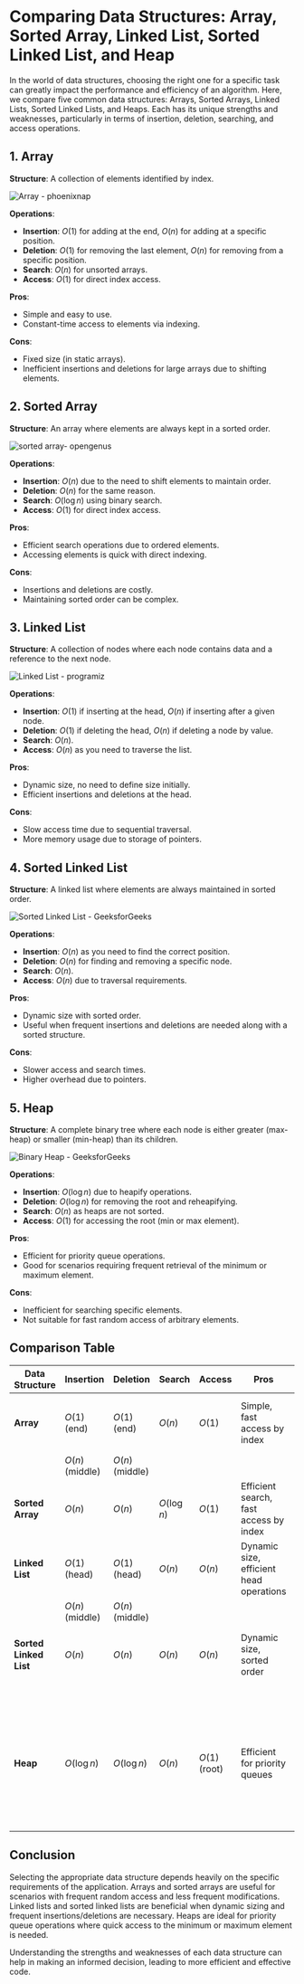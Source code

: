 # Comparing Data Structures: Array, Sorted Array, Linked List, Sorted Linked List, and Heap

In the world of data structures, choosing the right one for a specific task can greatly impact the performance and efficiency of an algorithm. Here, we compare five common data structures: Arrays, Sorted Arrays, Linked Lists, Sorted Linked Lists, and Heaps. Each has its unique strengths and weaknesses, particularly in terms of insertion, deletion, searching, and access operations.

## 1. Array
**Structure**: A collection of elements identified by index.

![*Array - phoenixnap*](https://phoenixnap.com/kb/wp-content/uploads/2022/10/array-data-structure.png)

**Operations**:
- **Insertion**: $O(1)$ for adding at the end, $O(n)$ for adding at a specific position.
- **Deletion**: $O(1)$ for removing the last element, $O(n)$ for removing from a specific position.
- **Search**: $O(n)$ for unsorted arrays.
- **Access**: $O(1)$ for direct index access.

**Pros**:
- Simple and easy to use.
- Constant-time access to elements via indexing.

**Cons**:
- Fixed size (in static arrays).
- Inefficient insertions and deletions for large arrays due to shifting elements.

## 2. Sorted Array
**Structure**: An array where elements are always kept in a sorted order.

![*sorted array- opengenus*](https://iq.opengenus.org/content/images/2020/09/sorted_array-2.png)

**Operations**:
- **Insertion**: $O(n)$ due to the need to shift elements to maintain order.
- **Deletion**: $O(n)$ for the same reason.
- **Search**: $O(\log n)$ using binary search.
- **Access**: $O(1)$ for direct index access.

**Pros**:
- Efficient search operations due to ordered elements.
- Accessing elements is quick with direct indexing.

**Cons**:
- Insertions and deletions are costly.
- Maintaining sorted order can be complex.

## 3. Linked List
**Structure**: A collection of nodes where each node contains data and a reference to the next node.

![*Linked List - programiz*](https://cdn.programiz.com/sites/tutorial2program/files/linked-list-concept.png)

**Operations**:
- **Insertion**: $O(1)$ if inserting at the head, $O(n)$ if inserting after a given node.
- **Deletion**: $O(1)$ if deleting the head, $O(n)$ if deleting a node by value.
- **Search**: $O(n)$.
- **Access**: $O(n)$ as you need to traverse the list.

**Pros**:
- Dynamic size, no need to define size initially.
- Efficient insertions and deletions at the head.

**Cons**:
- Slow access time due to sequential traversal.
- More memory usage due to storage of pointers.

## 4. Sorted Linked List
**Structure**: A linked list where elements are always maintained in sorted order.

![*Sorted Linked List - GeeksforGeeks*](https://media.geeksforgeeks.org/wp-content/cdn-uploads/20210117124935/SortedList.png)

**Operations**:
- **Insertion**: $O(n)$ as you need to find the correct position.
- **Deletion**: $O(n)$ for finding and removing a specific node.
- **Search**: $O(n)$.
- **Access**: $O(n)$ due to traversal requirements.

**Pros**:
- Dynamic size with sorted order.
- Useful when frequent insertions and deletions are needed along with a sorted structure.

**Cons**:
- Slower access and search times.
- Higher overhead due to pointers.

## 5. Heap
**Structure**: A complete binary tree where each node is either greater (max-heap) or smaller (min-heap) than its children.

![*Binary Heap - GeeksforGeeks*](https://media.geeksforgeeks.org/wp-content/cdn-uploads/binaryheap.png)

**Operations**:
- **Insertion**: $O(\log n)$ due to heapify operations.
- **Deletion**: $O(\log n)$ for removing the root and reheapifying.
- **Search**: $O(n)$ as heaps are not sorted.
- **Access**: $O(1)$ for accessing the root (min or max element).

**Pros**:
- Efficient for priority queue operations.
- Good for scenarios requiring frequent retrieval of the minimum or maximum element.

**Cons**:
- Inefficient for searching specific elements.
- Not suitable for fast random access of arbitrary elements.

## Comparison Table

| Data Structure      | Insertion          | Deletion           | Search             | Access            | Pros                                   | Cons                                         |
|---------------------|--------------------|--------------------|--------------------|-------------------|----------------------------------------|----------------------------------------------|
| **Array**           | $O(1)$ (end)     | $O(1)$ (end)     | $O(n)$           | $O(1)$          | Simple, fast access by index           | Fixed size, inefficient middle insertions    |
|                     | $O(n)$ (middle)  | $O(n)$ (middle)  |                    |                   |                                        | and deletions                                |
| **Sorted Array**    | $O(n)$           | $O(n)$           | $O(\log n)$      | $O(1)$          | Efficient search, fast access by index | Costly insertions and deletions              |
| **Linked List**     | $O(1)$ (head)    | $O(1)$ (head)    | $O(n)$           | $O(n)$          | Dynamic size, efficient head operations| Slow access, higher memory usage             |
|                     | $O(n)$ (middle)  | $O(n)$ (middle)  |                    |                   |                                        |                                              |
| **Sorted Linked List** | $O(n)$        | $O(n)$           | $O(n)$           | $O(n)$          | Dynamic size, sorted order             | Slow access, higher memory usage,            |
|                     |                    |                    |                    |                   |                                        | costly insertions and deletions              |
| **Heap**            | $O(\log n)$      | $O(\log n)$      | $O(n)$           | $O(1)$ (root)   | Efficient for priority queues           | Inefficient search, not suitable for         |
|                     |                    |                    |                    |                   |                                        | fast random access                           |


## Conclusion

Selecting the appropriate data structure depends heavily on the specific requirements of the application. Arrays and sorted arrays are useful for scenarios with frequent random access and less frequent modifications. Linked lists and sorted linked lists are beneficial when dynamic sizing and frequent insertions/deletions are necessary. Heaps are ideal for priority queue operations where quick access to the minimum or maximum element is needed.

Understanding the strengths and weaknesses of each data structure can help in making an informed decision, leading to more efficient and effective code.
